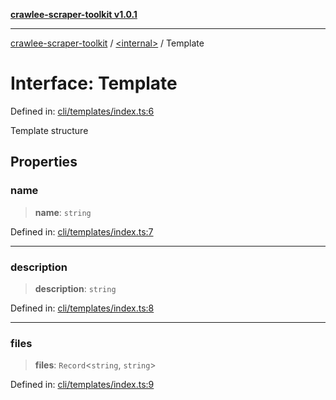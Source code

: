 [**crawlee-scraper-toolkit v1.0.1**](../../README.md)

***

[crawlee-scraper-toolkit](../../globals.md) / [\<internal\>](../README.md) / Template

# Interface: Template

Defined in: [cli/templates/index.ts:6](https://github.com/devalexanderdaza/crawlee-scraper-toolkit/blob/main/src/cli/templates/index.ts#L6)

Template structure

## Properties

### name

> **name**: `string`

Defined in: [cli/templates/index.ts:7](https://github.com/devalexanderdaza/crawlee-scraper-toolkit/blob/main/src/cli/templates/index.ts#L7)

***

### description

> **description**: `string`

Defined in: [cli/templates/index.ts:8](https://github.com/devalexanderdaza/crawlee-scraper-toolkit/blob/main/src/cli/templates/index.ts#L8)

***

### files

> **files**: `Record`\<`string`, `string`\>

Defined in: [cli/templates/index.ts:9](https://github.com/devalexanderdaza/crawlee-scraper-toolkit/blob/main/src/cli/templates/index.ts#L9)
